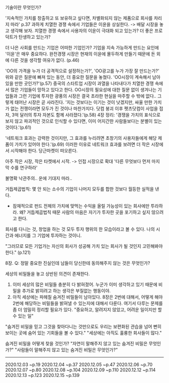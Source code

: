 기술이란 무엇인가?


'지속적인 가치를 창출하고 또 보유하고 싶다면, 차별화되지 않는 제품으로 회사를 차리지 마라' p.37
과하게 치열한 경쟁 속에서 기업들은 이윤을 상실한다. -> 배달 시장을 놓고 생각해 보자. 치열한 경쟁 속에서 사용자의 이윤이 극대화 되고 있는가? 더 좋은 프로덕트가 탄생하고 있는가? 


더 나은 사회를 만드는 기업은 어떠한 기업인가? 
기업을 지속 가능하게 만드는 요인에 '이윤'은 매우 중요하다. 
완전경쟁 시장은 현재의 이윤에 몰두하게 만들기 때문에 돈 외에 다른 것을 생각할 여유가 없다. (p.46)

'OO의 가격을 누가 더 공격적으로 설정하는가?', 'OO광고를 누가 가장 잘 만드는가?' 
위와 같은 질문에 빠져 있는 동안, 더 중요한 질문을 놓쳤다.
'OO시장이 계속해서 남아 있을 만한 곳인가?'(p.57)
중국의 스타트업 시장이 과열을 나타내다가 치열한 경쟁 속에서 많은 기업들이 망하고 있다고 한다. OO시장의 필요성에 대한 질문 없이 생겨나는 기업들과 그런 기업에 투자한 광풍의 시장은 결국 초라한 현실을 마주할 수 밖에 없다.. 
그렇게 태어난 시장은 곧 사라진다. 
'지는 것보다는 이기는 것이 낫겠지만, 싸울 만한 가치가 없는 전쟁이라면 모두가 진 것이나 마찬가지다. 닷컴 붕괴 이후 펫츠닷컴이 사업을 접자, 3억 달러의 투자 자본도 함께 사라졌다.'(p.58)
4장 정리: '경쟁을 가치의 표식으로 보지 않고 파괴적인 것으로 인식할 수 있다면, 이미 어지간한 사람들보다는 분별이 있는 것이다.'(p.61)

'네트워크 효과는 강력한 것이지만, 그 효과를 누리려면 초창기의 사용자들에게 해당 제품이 가치가 있어야 한다.'(p.69)
이러한 이유로 네트워크 효과를 보려면 더 작은 시장에서 시작해야 한다. 
당근마켓이 떠오른다. 

아주 작은 시장, 작은 타켓에서 시작. -> 인접 시장으로 확대 
'다른 무엇보다 먼저 마지막 수를 연구하라'

불명확 낙관주의..
운에 기대지 마라.. 


거듭제곱법칙: 몇 안 되는 소수의 기업이 나머지 모두를 합한 것보다 월등한 실적을 낸다. 
* 잠재적으로 펀드 전체의 가치에 맞먹는 수익을 올릴 가능성이 있는 회사에만 투라하라. 왜? 거듭제곱법칙 때문
사람의 마음은 자기가 투자한 곳을 포기하고 싶지 않으려고 한다. 

회사를 다니는 것, 창업을 하는 것 모두 투자 행위의 한 모습이라고 볼 수 있다. 나의 시간과 에너지를 그 기업에 투자하는 것이니.

"그러므로 모든 기업가는 자신의 회사가 성공해 가치 있는 회사가 될 것인지 고민해봐야 한다." (p.121)

8장.
Q: 정말 중요한 진실인데 남들이 당신한테 동의해주지 않는 것은 무엇인가? 

세상의 비밀들을 놓고 상반된 의견이 존재한다. 
1. 이미 세상의 많은 비밀들 충분히 다 밝혀졌어. 누군가 이미 생각하고 있기 때문에 비밀을 추가로 밝히려고 하는 생각은 부질없는 행동이야.
2. 아직 세상에는 파헤칠 숨겨진 비밀들이 남아있다. 
8장은 2번에 대해서, 어떻게 해야 2번에 해당하는 비밀들을 밝혀낼 수 있는지에 대해서 다룬다. 
여기서 다루는 문제를 좀 더 엄밀히 정리할 필요가 있다. 
"중요하고, 알려지지 않았고, 어려운 일이지만 할 수 있는 일"

"숨겨진 비밀을 믿고 그것을 찾아다니는 것만으로도 우리는 보편화된 관습을 넘어 뻔히 보이는 곳에 숨어 있는 기회들을 볼 수 있다." 
"세상에는 아직도 훌륭한 회사들이 많다." 


숨겨진 비밀을 어떻게 찾을 것인가?
"자연이 말해주지 않고 있는 숨겨진 비밀은 무엇인가?"
"사람들이 말해주지 않고 있는 숨겨진 비밀은 무엇인가?" 

---
2020.12.03 ~p.19
2020.12.04 ~p.37
2020.12.05 ~p.47
2020.12.06 ~p.70
2020.12.07 ~p.80
2020.12.08 ~p.104
2020.12.09 ~p.110
2020.12.12 ~p.114
2020.12.13 ~p.123
2020.12.15 ~p.139